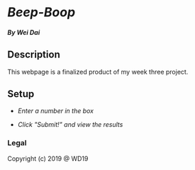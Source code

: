# _Beep-Boop_

#### _By Wei Dai_

## Description

This webpage is a finalized product of my week three project.

## Setup

* _Enter a number in the box_

* _Click "Submit!" and view the results_

### Legal

Copyright (c) 2019 @ WD19 
